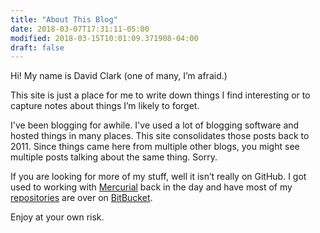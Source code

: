 ```yaml
---
title: "About This Blog"
date: 2018-03-07T17:31:11-05:00
modified: 2018-03-15T10:01:09.371908-04:00
draft: false
---
```


Hi! My name is David Clark (one of many, I’m afraid.)

This site is just a place for me to write down things I find interesting or to capture notes about things I’m likely to forget.

I've been blogging for awhile. I've used a lot of blogging software and hosted things in many places. This site consolidates those posts back to 2011. Since things came here from multiple other blogs, you might see multiple posts talking about the same thing. Sorry.

If you are looking for more of my stuff, well it isn’t really on GitHub. I got used to working with [Mercurial](https://www.mercurial-scm.org) back in the day and have most of my [repositories](https://bitbucket.org/David_Clark/) are over on [BitBucket](https://bitbucket.org).

Enjoy at your own risk.
